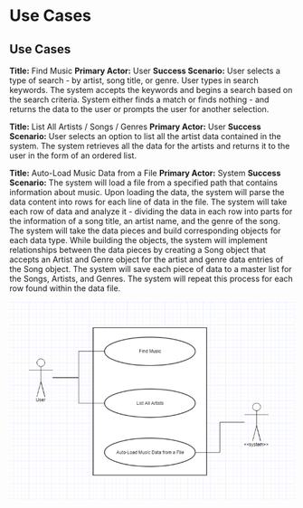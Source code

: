 # Use Cases

## Use Cases

**Title:** Find Music
**Primary Actor:** User
**Success Scenario:** User selects a type of search - by artist, song title, or genre. User types in search keywords. The system accepts the keywords and begins a search based on the search criteria. System either finds a match or finds nothing - and returns the data to the user or prompts the user for another selection.

**Title:** List All Artists / Songs / Genres
**Primary Actor:** User
**Success Scenario:** User selects an option to list all the artist data contained in the system. The system retrieves all the data for the artists and returns it to the user in the form of an ordered list.

**Title:** Auto-Load Music Data from a File
**Primary Actor:** System
**Success Scenario:** The system will load a file from a specified path that contains information about music. Upon loading the data, the system will parse the data content into rows for each line of data in the file. The system will take each row of data and analyze it - dividing the data in each row into parts for the information of a song title, an artist name, and the genre of the song. The system will take the data pieces and build corresponding objects for each data type. While building the objects, the system will implement relationships between the data pieces by creating a Song object that accepts an Artist and Genre object for the artist and genre data entries of the Song object. The system will save each piece of data to a master list for the Songs, Artists, and Genres. The system will repeat this process for each row found within the data file.

![Music App Use Case](../images/music-app-use-case.png)